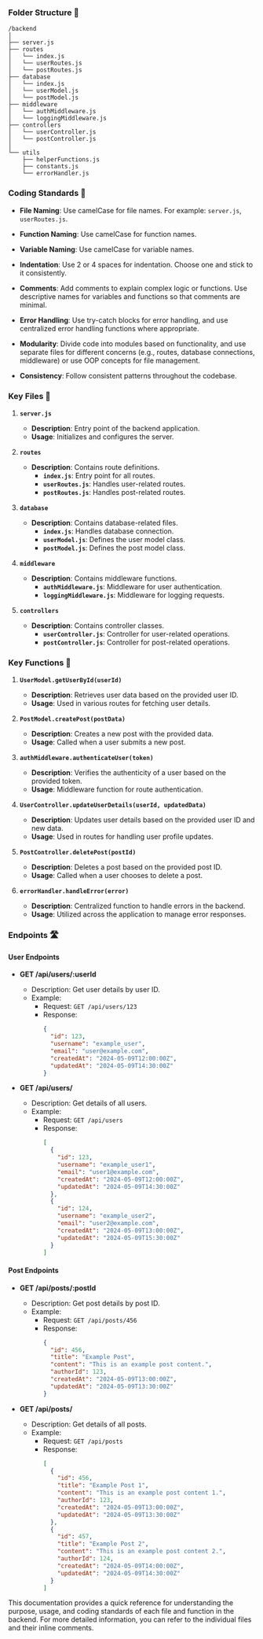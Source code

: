 ### Folder Structure 📂

```
/backend
│
├── server.js
├── routes
│   └── index.js
│   └── userRoutes.js
│   └── postRoutes.js
├── database
│   └── index.js
│   └── userModel.js
│   └── postModel.js
├── middleware
│   └── authMiddleware.js
│   └── loggingMiddleware.js
├── controllers
│   └── userController.js
│   └── postController.js
│
└── utils
    ├── helperFunctions.js
    ├── constants.js
    └── errorHandler.js
```

### Coding Standards 📝

- **File Naming**: Use camelCase for file names. For example: `server.js`, `userRoutes.js`.
  
- **Function Naming**: Use camelCase for function names.

- **Variable Naming**: Use camelCase for variable names. 

- **Indentation**: Use 2 or 4 spaces for indentation. Choose one and stick to it consistently.

- **Comments**: Add comments to explain complex logic or functions. Use descriptive names for variables and functions so that comments are minimal.

- **Error Handling**: Use try-catch blocks for error handling, and use centralized error handling functions where appropriate.

- **Modularity**: Divide code into modules based on functionality, and use separate files for different concerns (e.g., routes, database connections, middleware) or use OOP concepts for file management.

- **Consistency**: Follow consistent patterns throughout the codebase.

### Key Files 📁

1. **`server.js`**
   - **Description**: Entry point of the backend application.
   - **Usage**: Initializes and configures the server.

2. **`routes`**
   - **Description**: Contains route definitions.
     - **`index.js`**: Entry point for all routes.
     - **`userRoutes.js`**: Handles user-related routes.
     - **`postRoutes.js`**: Handles post-related routes.

3. **`database`**
   - **Description**: Contains database-related files.
     - **`index.js`**: Handles database connection.
     - **`userModel.js`**: Defines the user model class.
     - **`postModel.js`**: Defines the post model class.

4. **`middleware`**
   - **Description**: Contains middleware functions.
     - **`authMiddleware.js`**: Middleware for user authentication.
     - **`loggingMiddleware.js`**: Middleware for logging requests.

5. **`controllers`**
   - **Description**: Contains controller classes.
     - **`userController.js`**: Controller for user-related operations.
     - **`postController.js`**: Controller for post-related operations.

### Key Functions 🚀

1. **`UserModel.getUserById(userId)`**
   - **Description**: Retrieves user data based on the provided user ID.
   - **Usage**: Used in various routes for fetching user details.

2. **`PostModel.createPost(postData)`**
   - **Description**: Creates a new post with the provided data.
   - **Usage**: Called when a user submits a new post.

3. **`authMiddleware.authenticateUser(token)`**
   - **Description**: Verifies the authenticity of a user based on the provided token.
   - **Usage**: Middleware function for route authentication.

4. **`UserController.updateUserDetails(userId, updatedData)`**
   - **Description**: Updates user details based on the provided user ID and new data.
   - **Usage**: Used in routes for handling user profile updates.

5. **`PostController.deletePost(postId)`**
   - **Description**: Deletes a post based on the provided post ID.
   - **Usage**: Called when a user chooses to delete a post.

6. **`errorHandler.handleError(error)`**
   - **Description**: Centralized function to handle errors in the backend.
   - **Usage**: Utilized across the application to manage error responses.

### Endpoints 🛣️

#### User Endpoints

- **GET /api/users/:userId**
  - Description: Get user details by user ID.
  - Example:
    - Request: `GET /api/users/123`
    - Response:
      ```json
      {
        "id": 123,
        "username": "example_user",
        "email": "user@example.com",
        "createdAt": "2024-05-09T12:00:00Z",
        "updatedAt": "2024-05-09T14:30:00Z"
      }
      ```

- **GET /api/users/**
  - Description: Get details of all users.
  - Example:
    - Request: `GET /api/users`
    - Response:
      ```json
      [
        {
          "id": 123,
          "username": "example_user1",
          "email": "user1@example.com",
          "createdAt": "2024-05-09T12:00:00Z",
          "updatedAt": "2024-05-09T14:30:00Z"
        },
        {
          "id": 124,
          "username": "example_user2",
          "email": "user2@example.com",
          "createdAt": "2024-05-09T13:00:00Z",
          "updatedAt": "2024-05-09T15:30:00Z"
        }
      ]
      ```

#### Post Endpoints

- **GET /api/posts/:postId**
  - Description: Get post details by post ID.
  - Example:
    - Request: `GET /api/posts/456`
    - Response:
      ```json
      {
        "id": 456,
        "title": "Example Post",
        "content": "This is an example post content.",
        "authorId": 123,
        "createdAt": "2024-05-09T13:00:00Z",
        "updatedAt": "2024-05-09T13:30:00Z"
      }
      ```

- **GET /api/posts/**
  - Description: Get details of all posts.
  - Example:
    - Request: `GET /api/posts`
    - Response:
      ```json
      [
        {
          "id": 456,
          "title": "Example Post 1",
          "content": "This is an example post content 1.",
          "authorId": 123,
          "createdAt": "2024-05-09T13:00:00Z",
          "updatedAt": "2024-05-09T13:30:00Z"
        },
        {
          "id": 457,
          "title": "Example Post 2",
          "content": "This is an example post content 2.",
          "authorId": 124,
          "createdAt": "2024-05-09T14:00:00Z",
          "updatedAt": "2024-05-09T14:30:00Z"
        }
      ]
      ```

This documentation provides a quick reference for understanding the purpose, usage, and coding standards of each file and function in the backend. For more detailed information, you can refer to the individual files and their inline comments.
